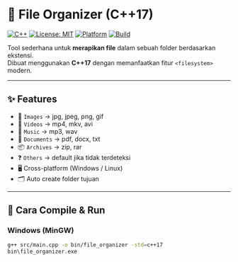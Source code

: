 # 📂 File Organizer (C++17)

[![C++](https://img.shields.io/badge/C++-17-blue.svg)](https://isocpp.org/)
[![License: MIT](https://img.shields.io/badge/License-MIT-green.svg)](LICENSE)
[![Platform](https://img.shields.io/badge/platform-Windows%20%7C%20Linux-lightgrey)]()
[![Build](https://img.shields.io/badge/build-passing-success)]()

Tool sederhana untuk **merapikan file** dalam sebuah folder berdasarkan ekstensi.  
Dibuat menggunakan **C++17** dengan memanfaatkan fitur `<filesystem>` modern.

---

## ✨ Features
- 📸 `Images` → jpg, jpeg, png, gif  
- 🎥 `Videos` → mp4, mkv, avi  
- 🎵 `Music` → mp3, wav  
- 📑 `Documents` → pdf, docx, txt  
- 📦 `Archives` → zip, rar  
- ❓ `Others` → default jika tidak terdeteksi  
- 🖥️ Cross-platform (Windows / Linux)  
- 🗂️ Auto create folder tujuan  

---

## 🚀 Cara Compile & Run

### Windows (MinGW)
```bash
g++ src/main.cpp -o bin/file_organizer -std=c++17
bin\file_organizer.exe
